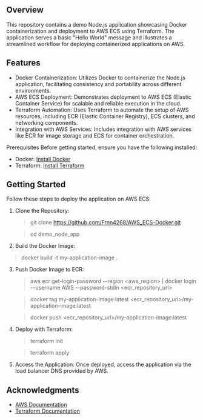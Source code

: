 ## Overview
This repository contains a demo Node.js application showcasing Docker containerization and deployment to AWS ECS using Terraform. The application serves a basic "Hello World" message and illustrates a streamlined workflow for deploying containerized applications on AWS.

## Features
- Docker Containerization: Utilizes Docker to containerize the Node.js application, facilitating consistency and portability across different environments.
- AWS ECS Deployment: Demonstrates deployment to AWS ECS (Elastic Container Service) for scalable and reliable execution in the cloud.
- Terraform Automation: Uses Terraform to automate the setup of AWS resources, including ECR (Elastic Container Registry), ECS clusters, and networking components.
- Integration with AWS Services: Includes integration with AWS services like ECR for image storage and ECS for container orchestration.

Prerequisites
Before getting started, ensure you have the following installed:

- Docker: [Install Docker](https://docs.docker.com/get-docker/)
- Terraform: [Install Terraform](https://developer.hashicorp.com/terraform/tutorials/aws-get-started/install-cli)

## Getting Started
Follow these steps to deploy the application on AWS ECS:
1. Clone the Repository:
    > git clone <https://github.com/Frnn4268/AWS_ECS-Docker.git>

    > cd demo_node_app

2. Build the Docker Image:
> docker build -t my-application-image .

3. Push Docker Image to ECR:
    > aws ecr get-login-password --region <aws_region> | docker login --username AWS --password-stdin <ecr_repository_url>
  
    > docker tag my-application-image:latest <ecr_repository_url>/my-application-image:latest

    > docker push <ecr_repository_url>/my-application-image:latest

4. Deploy with Terraform:
   > terraform init
   
   > terraform apply

6. Access the Application:
Once deployed, access the application via the load balancer DNS provided by AWS.

## Acknowledgments
- [AWS Documentation](https://docs.aws.amazon.com/)
- [Terraform Documentation](https://developer.hashicorp.com/terraform/docs)

